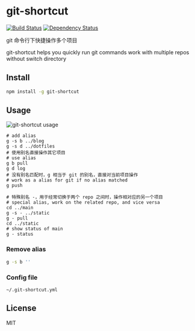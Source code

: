 # git-shortcut

[![Build Status](https://travis-ci.org/yangg/git-shortcut.svg?branch=master)](https://travis-ci.org/yangg/git-shortcut) [![Dependency Status](https://david-dm.org/yangg/git-shortcut.svg)](https://david-dm.org/yangg/git-shortcut)

git 命令行下快捷操作多个项目

git-shortcut helps you quickly run git commands work with multiple repos without switch directory

## Install
```bash
npm install -g git-shortcut
```

## Usage

![git-shortcut usage](https://cloud.githubusercontent.com/assets/409225/16899413/71c59dda-4c35-11e6-8d93-ad261a99fe8a.gif)

```
# add alias
g -s b ../blog
g -s d ../dotfiles
# 使用别名直接操作其它项目
# use alias
g b pull
g d log
# 没有别名匹配时，g 相当于 git 的别名，直接对当前项目操作
# work as a alias for git if no alias matched
g push

# 特殊别名 -，用于经常切换于两个 repo 之间时，操作相对应的另一个项目
# special alias, work on the related repo, and vice versa
cd ../main
g -s - ../static
g - pull
cd ../static
# show status of main
g - status
```

### Remove alias
```bash
g -s b ''
```

### Config file
`~/.git-shortcut.yml`


## License
MIT
